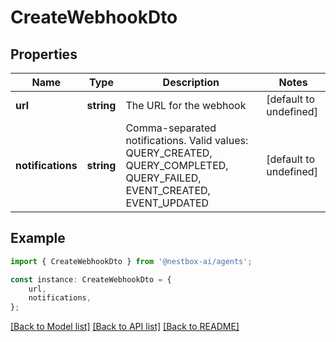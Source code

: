 # CreateWebhookDto


## Properties

Name | Type | Description | Notes
------------ | ------------- | ------------- | -------------
**url** | **string** | The URL for the webhook | [default to undefined]
**notifications** | **string** | Comma-separated notifications. Valid values: QUERY_CREATED, QUERY_COMPLETED, QUERY_FAILED, EVENT_CREATED, EVENT_UPDATED | [default to undefined]

## Example

```typescript
import { CreateWebhookDto } from '@nestbox-ai/agents';

const instance: CreateWebhookDto = {
    url,
    notifications,
};
```

[[Back to Model list]](../README.md#documentation-for-models) [[Back to API list]](../README.md#documentation-for-api-endpoints) [[Back to README]](../README.md)
